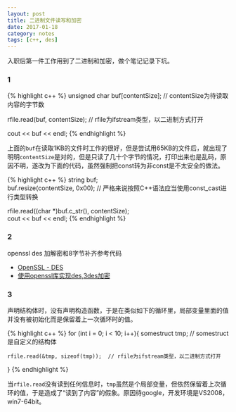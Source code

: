 ```yaml
---
layout: post
title: 二进制文件读写和加密
date: 2017-01-18
category: notes
tags: [c++, des]
---
```


入职后第一件工作用到了二进制和加密，做个笔记记录下坑。

### 1

{% highlight c++ %}
unsigned char buf[contentSize];  // contentSize为待读取内容的字节数

rfile.read(buf, contentSize);    // rfile为ifstream类型，以二进制方式打开

cout << buf << endl;
{% endhighlight %}

上面的`buf`在读取1KB的文件时工作的很好，但是尝试用65KB的文件后，就出现了明明`contentSize`是对的，但是只读了几十个字节的情况，打印出来也是乱码，原因不明，遂改为下面的代码，虽然强制把const转为非const是不太安全的做法。

{% highlight c++ %}
string buf;  
buf.resize(contentSize, 0x00);
// 严格来说按照C++语法应当使用const_cast进行类型转换

rfile.read((char *)buf.c_str(), contentSize);    
cout << buf << endl;
{% endhighlight %}

### 2

openssl des 加解密和8字节补齐参考代码

- [OpenSSL - DES](http://www.caole.net/diary/des.html)
- [使用openssl库实现des,3des加密](http://www.voidcn.com/blog/xuplus/article/p-339004.html)

### 3

声明结构体时，没有声明构造函数，于是在类似如下的循环里，局部变量里面的值并没有被初始化而是保留着上一次循环时的值。

{% highlight c++ %}
for (int i = 0; i < 10; i++){
    somestruct tmp;             // somestruct是自定义的结构体

    rfile.read(&tmp, sizeof(tmp));  // rfile为ifstream类型，以二进制方式打开

}
{% endhighlight %}

当`rfile.read`没有读到任何信息时，`tmp`虽然是个局部变量，但依然保留着上次循环的值，于是造成了“读到了内容”的假象。原因待google，开发环境是VS2008，win7-64bit。
